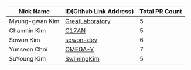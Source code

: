 |Nick Name|ID(Github Link Address)|Total PR Count|
|-|-|-|
|Myung-gwan Kim|[GreatLaboratory](https://github.com/GreatLaboratory)|5|
|Chanmin Kim|[C17AN](https://github.com/C17AN)|5|
|Sowon Kim|[sowon-dev](https://github.com/sowon-dev)|6|
|Yunseon Choi|[OMEGA-Y](https://github.com/OMEGA-Y)|7|
|SuYoung Kim|[SwimingKim](https://github.com/SwimingKim)|5|
